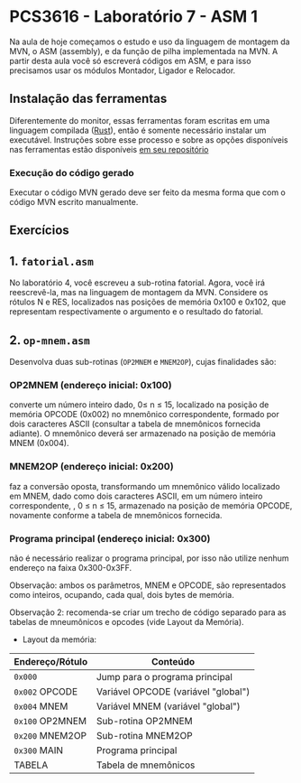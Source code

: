 # PCS3616 - Laboratório 7 - ASM 1

Na aula de hoje começamos o estudo e uso da linguagem de montagem da
MVN, o ASM (assembly), e da função de pilha implementada na MVN.
A partir desta aula você só escreverá códigos em ASM, e para isso
precisamos usar os módulos Montador, Ligador e Relocador.

## Instalação das ferramentas

Diferentemente do monitor, essas ferramentas foram escritas em uma
linguagem compilada ([Rust](https://www.rust-lang.org/)), então é
somente necessário instalar um executável.
Instruções sobre esse processo e sobre as opções disponíveis nas
ferramentas estão disponíveis
[em seu repositório](https://github.com/PCS3616/mvn-rs#readme)

### Execução do código gerado

Executar o código MVN gerado deve ser feito da mesma forma que com o
código MVN escrito manualmente.

## Exercícios

## 1.  `fatorial.asm`
No laboratório 4, você escreveu a sub-rotina fatorial. Agora,
    você irá reescrevê-la, mas na linguagem de montagem da MVN.
    Considere os rótulos N e RES, localizados nas posições de memória 0x100
    e 0x102, que representam respectivamente o argumento e o resultado do fatorial.

## 2.  `op-mnem.asm`
Desenvolva duas sub-rotinas (`OP2MNEM` e `MNEM2OP`), cujas finalidades são:

### OP2MNEM (endereço inicial: 0x100)
converte um número inteiro dado, 0≤ n ≤ 15, localizado na posição de 
memória OPCODE (0x002) no mnemônico correspondente, formado por dois
caracteres ASCII (consultar a tabela de mnemônicos fornecida adiante).
O mnemônico deverá ser armazenado na posição de memória MNEM (0x004).

### MNEM2OP (endereço inicial: 0x200)
faz a conversão oposta,
transformando um mnemônico válido localizado em MNEM, dado como dois
caracteres ASCII, em um número inteiro correspondente, , 0 ≤ n ≤ 15,
armazenado na posição de memória OPCODE, novamente conforme a tabela
de mnemônicos fornecida.

### Programa principal (endereço inicial: 0x300)
não é necessário realizar o programa principal, por isso não utilize
nenhum endereço na faixa 0x300-0x3FF.

Observação: ambos os parâmetros, MNEM e OPCODE, são representados como
inteiros, ocupando, cada qual, dois bytes de memória.

Observação 2: recomenda-se criar um trecho de código separado para as tabelas
de mneumônicos e opcodes (vide Layout da Memória).

  -   Layout da memória:

  | **Endereço/Rótulo** | **Conteúdo**                          |
  |---------------------|---------------------------------------|
  | `0x000`             | Jump para o programa principal        |
  | `0x002` OPCODE      | Variável OPCODE (variável \"global\") |
  | `0x004` MNEM        | Variável MNEM (variável \"global\")   |
  | `0x100` OP2MNEM     | Sub-rotina OP2MNEM                    |
  | `0x200` MNEM2OP     | Sub-rotina MNEM2OP                    |
  | `0x300` MAIN        | Programa principal                    |
  | TABELA              | Tabela de mnemônicos                  |
